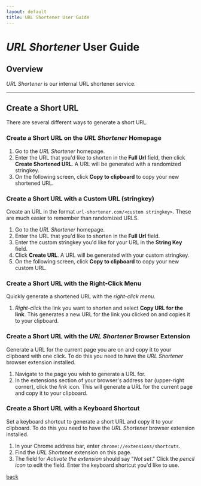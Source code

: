 ```yaml
---
layout: default
title: URL Shortener User Guide
---
```


# _URL Shortener_ User Guide

## Overview

_URL Shortener_ is our internal URL shortener service.

---

## Create a Short URL

There are several different ways to generate a short URL.

### Create a Short URL on the _URL Shortener_ Homepage

1. Go to the _URL Shortener_ homepage.
1. Enter the URL that you'd like to shorten in the **Full Url** field, then click **Create Shortened URL**. A URL will be generated with a randomized stringkey.
1. On the following screen, click **Copy to clipboard** to copy your new shortened URL.

### Create a Short URL with a Custom URL (stringkey)

Create an URL in the format ```url-shortener.com/<custom stringkey>```. These are much easier to remember than randomized URLS.

1. Go to the _URL Shortener_ homepage.
1. Enter the URL that you'd like to shorten in the **Full Url** field.
1. Enter the custom stringkey you'd like for your URL in the **String Key** field.
1. Click **Create URL**. A URL will be generated with your custom stringkey.
1. On the following screen, click **Copy to clipboard** to copy your new custom URL.

### Create a Short URL with the Right-Click Menu

Quickly generate a shortened URL with the _right-click menu_.

1. _Right-click_ the link you want to shorten and select **Copy URL for the link**. This generates a new URL for the link you clicked on and copies it to your clipboard.

### Create a Short URL with the _URL Shortener_ Browser Extension

Generate a URL for the current page you are on and copy it to your clipboard with one click. To do this you need to have the _URL Shortener_ browser extension installed.

1. Navigate to the page you wish to generate a URL for.
1. In the extensions section of your browser's address bar (upper-right corner), click the _link_ icon. This will generate a URL for the current page and copy it to your clipboard.

### Create a Short URL with a Keyboard Shortcut

Set a keyboard shortcut to generate a short URL and copy it to your clipboard. To do this you need to have the _URL Shortener_ browser extension installed.

1. In your Chrome address bar, enter ```chrome://extensions/shortcuts```.
1. Find the _URL Shortener_ extension on this page.
1. The field for _Activate the extension_ should say "_Not set_." Click the _pencil icon_ to edit the field. Enter the keyboard shortcut you'd like to use.

[back](../)

